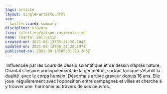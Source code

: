 ```yaml
---
tags: artiste
layout: single-artiste.html
seo:
  twitter:card: summary
discipline: Gravure
lieu: site/lieu/maison-rosiéroise.md
name: Chantal Sallustin
created-on: 2021-08-13T05:31:20.184Z
updated-on: 2021-08-13T05:31:20.197Z
published-on: 2021-08-13T05:31:20.205Z
---
```

<!--StartFragment-->

 Influencée par les cours de dessin scientifique et de dessin d’après nature,  Chantal s’inspire principalement de la géométrie, surtout lorsque s’établit la dualité  avec le corps humain. Désormais artiste graveur depuis 16 ans. Elle joue  régulièrement avec l’opposition entre campagnes et villes et cherche à y trouver une  harmonie au travers de ses oeuvres. 



<!--EndFragment-->